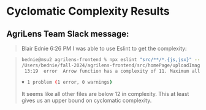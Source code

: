 # Cyclomatic Complexity Results

## AgriLens Team Slack message:

> Blair Ednie  6:26 PM
> I was able to use Eslint to get the complexity:

> ```bash
> bednie@msu2 agrilens-frontend % npx eslint "src/**/*.{js,jsx}" --ignore-pattern "*.cy.jsx" --rule 'complexity: ["error", 10]'
> /Users/bednie/fall-2024/agrilens-frontend/src/homePage/uploadImage/DataTable.jsx
>  13:19  error  Arrow function has a complexity of 11. Maximum allowed is 10  complexity
>
> ✖ 1 problem (1 error, 0 warnings)
> ```
>It seems like all other files are below 12 in complexity. This at least gives us an upper bound on cyclomatic complexity. 
